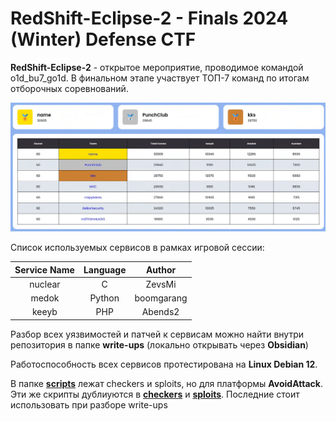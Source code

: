 # RedShift-Eclipse-2 - Finals 2024 (Winter) Defense CTF

**RedShift-Eclipse-2** - открытое мероприятие, проводимое командой o1d_bu7_go1d. В финальном этапе участвует ТОП-7 команд по итогам отборочных соревнований.  

![ScreenShot](Assets/screenshots/results.png)

Список используемых сервисов в рамках игровой сессии:

| Service Name       | Language                | Author       |
| :----------------: | :---------------------: | :----------: |
| nuclear            | С                       | ZevsMi       |
| medok              | Python                  | boomgarang   |
| keeyb              | PHP                     | Abends2      |

Разбор всех уязвимостей и патчей к сервисам можно найти внутри репозитория в папке **write-ups** (локально открывать через **Obsidian**)

Работоспособность всех сервисов протестирована на **Linux Debian 12**.

В папке **[scripts](Platform-scripts/scripts)** лежат checkers и sploits, но для платформы **AvoidAttack**. Эти же скрипты дублиуются в **[checkers](RedShift-Eclipse-2-Services/checkers)** и **[sploits](RedShift-Eclipse-2-Services/sploits)**. Последние стоит использовать при разборе write-ups